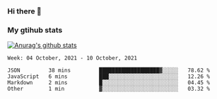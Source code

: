 ### Hi there 👋

### My gtihub stats

[![Anurag's github stats](https://github-readme-stats.vercel.app/api?username=gaozhidong)](https://github.com/gaozhidong/github-readme-stats)

<!--START_SECTION:waka-->
```text
Week: 04 October, 2021 - 10 October, 2021

JSON         38 mins         ███████████████████▓░░░░░   78.62 % 
JavaScript   6 mins          ███░░░░░░░░░░░░░░░░░░░░░░   12.26 % 
Markdown     2 mins          █░░░░░░░░░░░░░░░░░░░░░░░░   04.45 % 
Other        1 min           ▓░░░░░░░░░░░░░░░░░░░░░░░░   03.32 % 
```
<!--END_SECTION:waka-->